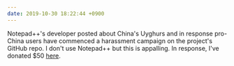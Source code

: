 ```yaml
---
date: 2019-10-30 18:22:44 +0900
---
```

Notepad++'s developer posted about China's Uyghurs and in response pro-China users have commenced a harassment campaign on the project's GitHub repo. I don't use Notepad++ but this is appalling. In response, I've donated $50 [here](https://notepad-plus-plus.org/donate/).

